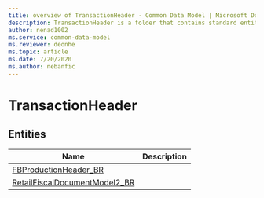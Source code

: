 ```yaml
---
title: overview of TransactionHeader - Common Data Model | Microsoft Docs
description: TransactionHeader is a folder that contains standard entities related to the Common Data Model.
author: nenad1002
ms.service: common-data-model
ms.reviewer: deonhe
ms.topic: article
ms.date: 7/20/2020
ms.author: nebanfic
---
```


# TransactionHeader


## Entities

|Name|Description|
|---|---|
|[FBProductionHeader_BR](FBProductionHeader_BR.md)||
|[RetailFiscalDocumentModel2_BR](RetailFiscalDocumentModel2_BR.md)||
